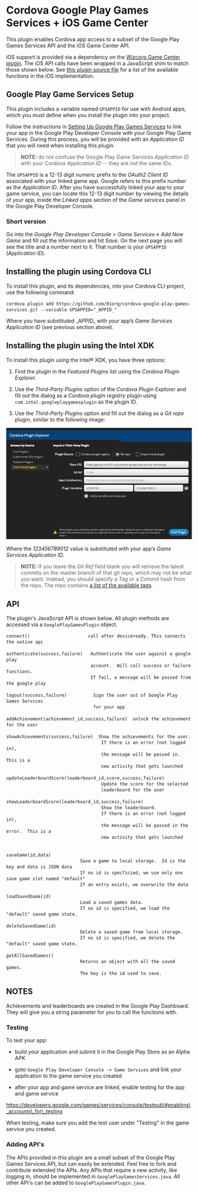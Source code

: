 Cordova Google Play Games Services + iOS Game Center
====================================================

This plugin enables Cordova app access to a subset of the Google Play Games
Services API and the iOS Game Center API.

iOS support is provided via a dependency on the [Wizcorp Game Center
plugin](<https://github.com/Wizcorp/phonegap-plugin-gameCenter>). The iOS API
calls have been wrapped in a JavaScript shim to match those shown below. See
[this plugin source file](<www/iOSGooglePlayGamesPlugin.js>) for a list of the
available functions in the iOS implementation.

Google Play Game Services Setup
-------------------------------

This plugin includes a variable named `GPSAPPID` for use with Android apps,
which you must define when you install the plugin into your project.

Follow the instructions in [Setting Up Google Play Games
Services](<https://developers.google.com/games/services/console/enabling>) to
link your app in the Google Play Developer Console with your Google Play Game
Services. During this process, you will be provided with an *Application ID*
that you will need when installing this plugin.

>   **NOTE:** do not confuse the Google Play Game Services *Application ID* with
>   your Cordova *Application ID* -- they are not the same IDs.

The `GPSAPPID` is a 12-13 digit numeric prefix to the *OAuth2 Client ID*
associated with your linked game app. Google refers to this prefix number as the
*Application ID*. After you have successfully linked your app to your game
service, you can locate this 12-13 digit number by viewing the details of your
app, inside the *Linked apps* section of the *Game services* panel in the Google
Play Developer Console.

### Short version

Go into the *Google Play Developer Console* \> *Game Services*-\> *Add New Game*
and fill out the information and hit *Save*. On the next page you will see the
title and a number next to it. That number is your `GPSAPPID` (*Application
ID*).

Installing the plugin using Cordova CLI
---------------------------------------

To install this plugin, and its dependencies, into your Cordova CLI project, use
the following command:

~~~~~~~~~~~~~~~~~~~~~~~~~~~~~~~~~~~~~~~~~~~~~~~~~~~~~~~~~~~~~~~~~~~~~~~~~~~~~~~~
cordova plugin add https://github.com/01org/cordova-google-play-games-services.git --variable GPSAPPID="_APPID_"
~~~~~~~~~~~~~~~~~~~~~~~~~~~~~~~~~~~~~~~~~~~~~~~~~~~~~~~~~~~~~~~~~~~~~~~~~~~~~~~~

Where you have substituted \_APPID\_ with your app’s *Game Services Application
ID* (see previous section above).

Installing the plugin using the Intel XDK
-----------------------------------------

To install this plugin using the Intel® XDK, you have three options:

1.  Find the plugin in the *Featured Plugins* list using the *Cordova Plugin
    Explorer.*

2.  Use the *Third-Party Plugins* option of the *Cordova Plugin Explorer* and
    fill out the dialog as a *Cordova plugin registry* plugin using
    `com.intel.googleplaygamesplugin` as the plugin ID.

3.  Use the *Third-Party Plugins* option and fill out the dialog as a *Git repo*
    plugin, similar to the following image:

![](<docs/xdk-git-repo-import-dialog.png>)

Where the *123456789012* value is substituted with your app’s *Game Services
Application ID*.

>   **NOTE:** If you leave the *Git Ref* field blank you will retrieve the
>   latest commits on the master branch of that git repo, which may not be what
>   you want. Instead, you should specify a *Tag* or a *Commit* hash from the
>   repo. The repo contains [a list of the available
>   tags](<https://github.com/01org/cordova-google-play-games-services/tags>).

API
---

The plugin's JavaScript API is shown below. All plugin methods are accessed via
a `GooglePlayGamesPlugin` object.

~~~~~~~~~~~~~~~~~~~~~~~~~~~~~~~~~~~~~~~~~~~~~~~~~~~~~~~~~~~~~~~~~~~~~~~~~~~~~~~~
connect()                      call after deviceready. This connects the native api

authenticate(success,failure)   Authenticate the user against a google play
                                account.  Will call success or failure functions.
                                If fail, a message will be passed from the google play

logout(success,failure)          Sign the user out of Google Play Games Services
                                 for your app

addAchievement(achievement_id,success,failure)  unlock the achievement for the user

showAchievements(success,failure)  Show the achievements for the user.
                                    If there is an error (not logged in),
                                    the message will be passed in.  This is a
                                    new activity that gets launched

updateLeaderboardScore(leaderboard_id,score,success,failure)
                                    Update the score for the selected
                                    leaderboard for the user

showLeaderboardScore(leaderboard_id,success,failure)
                                    Show the leaderboard.
                                    If there is an error (not logged in),
                                    the message will be passed in the error.  This is a
                                    new activity that gets launched


saveGame(id,data)
                            Save a game to local storage.  Id is the key and data is JSON data
                            If no id is specficied, we use only one save game slot named "default"
                            If an entry exists, we overwrite the data

loadSavedGame(id)
                            Load a saved games data.
                            If no id is specified, we load the "default" saved game state.

deleteSavedGame(id)
                            Delete a saved game from local storage.
                            If no id is specified, we delete the "default" saved game state.

getAllSavedGames()
                            Returns an object with all the saved games.
                            The key is the id used to save.
~~~~~~~~~~~~~~~~~~~~~~~~~~~~~~~~~~~~~~~~~~~~~~~~~~~~~~~~~~~~~~~~~~~~~~~~~~~~~~~~

NOTES
-----

Achievements and leaderboards are created in the Google Play Dashboard. They
will give you a string parameter for you to call the functions with.

### Testing

To test your app:

-   build your application and submit it in the Google Play Store as an Alpha
    APK

-   goto `Google Play Developer Console -> Game Services` and link your
    application to the game service you created

-   after your app and game service are linked, enable testing for the app and
    game service

https://developers.google.com/games/services/console/testpub\#enabling\_accounts\_for\_testing

When testing, make sure you add the test user under "Testing" in the game
service you created.

### Adding API's

The APIs provided in this plugin are a small subset of the Google Play Games
Services API, but can easily be extended. Feel free to fork and contribute
extended the APIs. Any APIs that require a new activity, like logging in, should
be implemented in `GooglePlayGamesServices.java`. All other API's can be added
to `GooglePlayGamesPlugin.java`.
